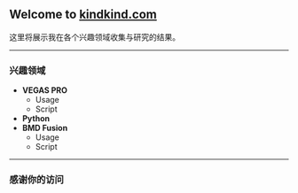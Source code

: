 ## Welcome to [kindkind.com](http://kindkind.com)

这里将展示我在各个兴趣领域收集与研究的结果。

***

### 兴趣领域

- **VEGAS PRO**
    - Usage
    - Script
- **Python**
- **BMD Fusion**
    - Usage
    - Script


***

### 感谢你的访问
